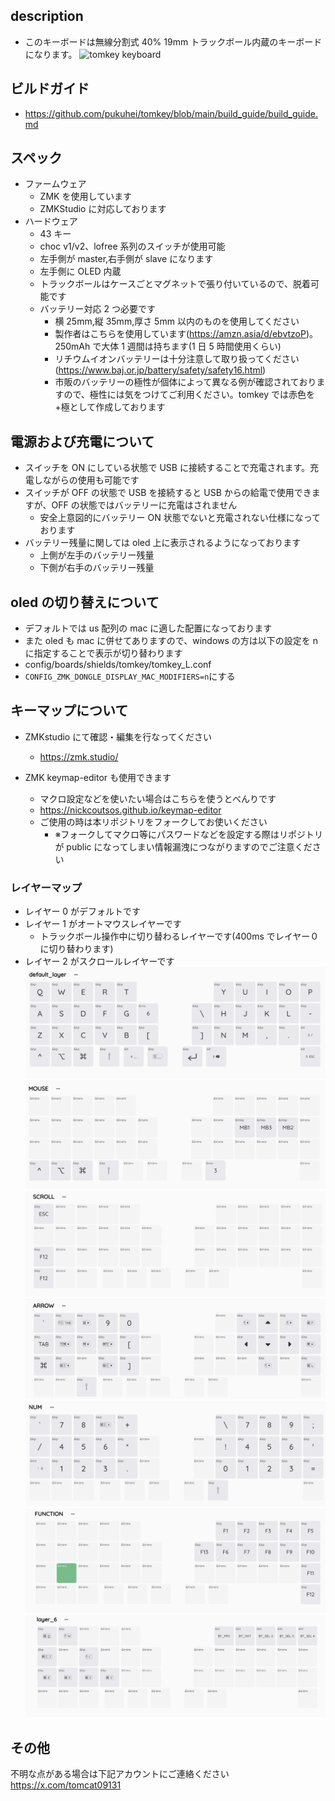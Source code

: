 ## description
- このキーボードは無線分割式 40% 19mm トラックボール内蔵のキーボードになります。
  ![tomkey keyboard](img/tomkeyimg.png)

## ビルドガイド
- https://github.com/pukuhei/tomkey/blob/main/build_guide/build_guide.md
## スペック

- ファームウェア
  - ZMK を使用しています
  - ZMKStudio に対応しております
- ハードウェア
  - 43 キー
  - choc v1/v2、lofree 系列のスイッチが使用可能
  - 左手側が master,右手側が slave になります
  - 左手側に OLED 内蔵
  - トラックボールはケースごとマグネットで張り付いているので、脱着可能です
  - バッテリー対応 2 つ必要です
    - 横 25mm,縦 35mm,厚さ 5mm 以内のものを使用してください
    - 製作者はこちらを使用しています(https://amzn.asia/d/ebvtzoP)。250mAh で大体 1 週間は持ちます(1 日 5 時間使用くらい)
    - リチウムイオンバッテリーは十分注意して取り扱ってください(https://www.baj.or.jp/battery/safety/safety16.html)
    - 市販のバッテリーの極性が個体によって異なる例が確認されておりますので、極性には気をつけてご利用ください。tomkey では赤色を+極として作成しております

## 電源および充電について

- スイッチを ON にしている状態で USB に接続することで充電されます。充電しながらの使用も可能です
- スイッチが OFF の状態で USB を接続すると USB からの給電で使用できますが、OFF の状態ではバッテリーに充電はされません
  - 安全上意図的にバッテリー ON 状態でないと充電されない仕様になっております
- バッテリー残量に関しては oled 上に表示されるようになっております
  - 上側が左手のバッテリー残量
  - 下側が右手のバッテリー残量

## oled の切り替えについて

- デフォルトでは us 配列の mac に適した配置になっております
- また oled も mac に併せてありますので、windows の方は以下の設定を n に指定することで表示が切り替わります
- config/boards/shields/tomkey/tomkey_L.conf
- `CONFIG_ZMK_DONGLE_DISPLAY_MAC_MODIFIERS=n`にする

## キーマップについて

- ZMKstudio にて確認・編集を行なってください

  - https://zmk.studio/

- ZMK keymap-editor も使用できます
  - マクロ設定などを使いたい場合はこちらを使うとべんりです
  - https://nickcoutsos.github.io/keymap-editor
  - ご使用の時は本リポジトリをフォークしてお使いください
    - ※フォークしてマクロ等にパスワードなどを設定する際はリポジトリが public になってしまい情報漏洩につながりますのでご注意ください

### レイヤーマップ

- レイヤー 0 がデフォルトです
- レイヤー 1 がオートマウスレイヤーです
  - トラックボール操作中に切り替わるレイヤーです(400ms でレイヤー０に切り替わります)
- レイヤー 2 がスクロールレイヤーです
  ![tomkey layer0](img/layer0.png)
  ![tomkey layer1](img/layer1.png)
  ![tomkey layer2](img/layer2.png)
  ![tomkey layer3](img/layer3.png)
  ![tomkey layer4](img/layer4.png)
  ![tomkey layer5](img/layer5.png)
  ![tomkey layer6](img/layer6.png)

## その他

不明な点がある場合は下記アカウントにご連絡ください
https://x.com/tomcat09131
